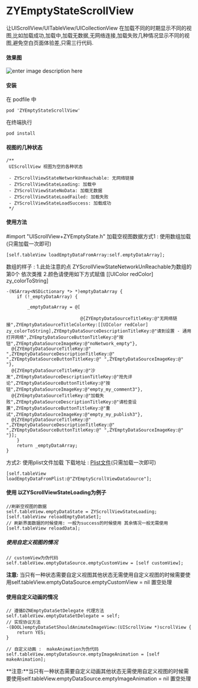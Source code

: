 # ZYEmptyStateScrollView
让UIScrollView/UITableView/UICollectionView 在加载不同的时期显示不同的视图,比如加载成功,加载中,加载无数据,无网络连接,加载失败几种情况显示不同的视图,避免空白页面体验差,只需三行代码.
#### 效果图
![enter image description here](http://p13zzx9gf.bkt.clouddn.com/ZYEmptyStateScrollView.gif)

#### 安装
在 podfile 中
```
pod 'ZYEmptyStateScrollView' 
```
在终端执行
```
pod install
```

#### 视图的几种状态
```
/**
 UIScrollView 视图为空的各种状态

 - ZYScrollViewStateNetworkUnReachable: 无网络链接
 - ZYScrollViewStateLoading: 加载中
 - ZYScrollViewStateNoData: 加载无数据
 - ZYScrollViewStateLoadFailed: 加载失败
 - ZYScrollViewStateLoadSuccess: 加载成功
 */
```
#### 使用方法
\#import "UIScrollView+ZYEmptyState.h"
加载空视图数据方式1 : 使用数组加载 (只需加载一次即可)
``` 
[self.tableView loadEmptyDataFromArray:self.emptyDataArray];
```
数组的样子 : 
1.此处注意的点 ZYScrollViewStateNetworkUnReachable为数组的第0个  依次类推
2.颜色请使用如下方式赋值  [[UIColor redColor] zy_colorToString]
```
-(NSArray<NSDictionary *> *)emptyDataArray {
    if (!_emptyDataArray) {
        
        _emptyDataArray = @[
                            
                            @{ZYEmptyDataSourceTitleKey:@"无网络链接",ZYEmptyDataSourceTitleColorKey:[[UIColor redColor] zy_colorToString],ZYEmptyDataSourceDescriptionTitleKey:@"请到设置 - 通用 打开网络",ZYEmptyDataSourceButtonTitleKey:@"按钮",ZYEmptyDataSourceImageKey:@"noNetwork_empty"},
  @{ZYEmptyDataSourceTitleKey:@" ",ZYEmptyDataSourceDescriptionTitleKey:@" ",ZYEmptyDataSourceButtonTitleKey:@" ",ZYEmptyDataSourceImageKey:@" "},
  @{ZYEmptyDataSourceTitleKey:@"沙发",ZYEmptyDataSourceDescriptionTitleKey:@"抢先评论",ZYEmptyDataSourceButtonTitleKey:@"按钮",ZYEmptyDataSourceImageKey:@"empty_my_comment3"},
  @{ZYEmptyDataSourceTitleKey:@"加载失败",ZYEmptyDataSourceDescriptionTitleKey:@"请检查设置",ZYEmptyDataSourceButtonTitleKey:@"重试",ZYEmptyDataSourceImageKey:@"empty_my_publish3"},
  @{ZYEmptyDataSourceTitleKey:@" ",ZYEmptyDataSourceDescriptionTitleKey:@" ",ZYEmptyDataSourceButtonTitleKey:@" ",ZYEmptyDataSourceImageKey:@" "}];
    }
    return _emptyDataArray;
}
```
方式2: 使用plist文件加载 下载地址 : [Plist文件](http://p13zzx9gf.bkt.clouddn.com/ZYEmptyScrollViewDataSource.plist)(只需加载一次即可)
``` 
[self.tableView loadEmptyDataFromPlist:@"ZYEmptyScrollViewDataSource"];
```

#### 使用 以ZYScrollViewStateLoading为例子
```
//刷新空视图的数据
self.tableView.emptyDataState = ZYScrollViewStateLoading;
[self.tableView reloadEmptyDataSet];
// 刷新界面数据的时候使用: 一般为success的时候使用 其余情况一般无需使用
[self.tableView reloadData];
```
##### 使用自定义视图的情况
```
// customView为伪代码
self.tableView.emptyDataSource.emptyCustomView = [self customView];
```
**注意:** 当只有一种状态需要自定义视图其他状态无需使用自定义视图的时候需要使用self.tableView.emptyDataSource.emptyCustomView = nil 置空处理

#### 使用自定义动画的情况
```
// 遵循DZNEmptyDataSetDelegate 代理方法
self.tableView.emptyDataSetDelegate = self;
// 实现协议方法
-(BOOL)emptyDataSetShouldAnimateImageView:(UIScrollView *)scrollView {
    return YES;
}

// 自定义动画 :  makeAnimation为伪代码
self.tableView.emptyDataSource.emptyImageAnimation = [self makeAnimation];
```
**注意:**当只有一种状态需要自定义动画其他状态无需使用自定义视图的时候需要使用self.tableView.emptyDataSource.emptyImageAnimation = nil 置空处理


